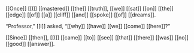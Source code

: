 [[Once]] [[I]] [[mastered]] [[the]] [[truth]], [[we]] [[sat]] [[on]] [[the]] [[edge]] [[of]] [[a]] [[cliff]] [[and]] [[spoke]] [[of]] [[dreams]].

“Professor,” [[I]] asked, “[[why]] [[have]] [[we]] [[come]] [[here]]?”

[[Since]] [[then]], [[I]] [[came]] [[to]] [[see]] [[that]] [[there]] [[was]] [[no]] [[good]] [[answer]].
